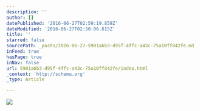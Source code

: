 ```yaml
---
description: ''
author: []
datePublished: '2016-06-27T02:59:19.859Z'
dateModified: '2016-06-27T02:50:06.815Z'
title: ''
starred: false
sourcePath: _posts/2016-06-27-5901a6b3-d95f-4ffc-a43c-75a10ff842fe.md
inFeed: true
hasPage: true
inNav: false
url: 5901a6b3-d95f-4ffc-a43c-75a10ff842fe/index.html
_context: 'http://schema.org'
_type: Article

---
```

![](https://the-grid-user-content.s3-us-west-2.amazonaws.com/c61ee375-f2c1-457c-85d9-823dd5bb9d61.png)